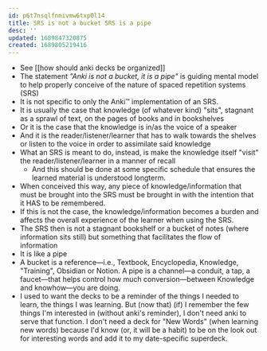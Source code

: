 ```yaml
---
id: p6t7nsqlfnmivmw6txp0l14
title: SRS is not a bucket SRS is a pipe
desc: ''
updated: 1689847320875
created: 1689805219416
---
```


- See [[how should anki decks be organized]]
- The statement _"Anki is not a bucket, it is a pipe"_ is guiding mental model to help properly conceive of the nature of spaced repetition systems (SRS)
- It is not specific to only the Anki™ implementation of an SRS.
- It is usually the case that knowledge (of whatever kind) "sits", stagnant as a sprawl of text, on the pages of books and in bookshelves
- Or it is the case that the knowledge is in/as the voice of a speaker
- And it is the reader/listener/learner that has to walk towards the shelves or listen to the voice in order to assimilate said knowledge
- What an SRS is meant to do, instead, is make the knowledge itself "visit" the reader/listener/learner in a manner of recall
    - And this should be done at some specific schedule that ensures the learned material is understood longterm.
- When conceived this way, any piece of knowledge/information that must be brought into the SRS must be brought in with the intention that it HAS to be remembered.
- If this is not the case, the knowledge/information becomes a burden and affects the overall experience of the learner when using the SRS.
- The SRS then is not a stagnant bookshelf or a bucket of notes (where information sits still) but something that facilitates the flow of information
- It is like a pipe
- A bucket is a reference—i.e., Textbook, Encyclopedia, Knowledge, "Training", Obsidian or Notion. A pipe is a channel—a conduit, a tap, a faucet—that helps control how much conversion—between Knowledge and knowhow—you are doing.
- I used to want the decks to be a reminder of the things I needed to learn, the things I was learning. But (now that) (if) I remember the few things I'm interested in (without anki's reminder), I don't need anki to serve that function. I don't need a deck for "New Words" (when learning new words) because I'd know (or, it will be a habit) to be on the look out for interesting words and add it to my date-specific superdeck.
